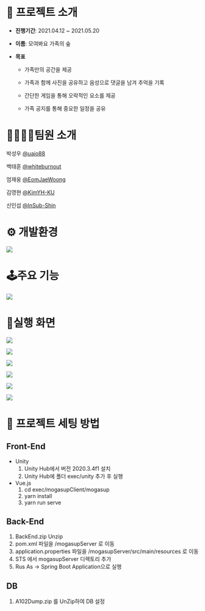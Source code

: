 # 📑 프로젝트 소개

- **진행기간**: 2021.04.12 ~ 2021.05.20

- **이름**: 모여봐요 가족의 숲

- **목표**

  - 가족만의 공간을 제공

  - 가족과 함께 사진을 공유하고 음성으로 댓글을 남겨 추억을 기록

  - 간단한 게임을 통해 오락적인 요소를 제공

  - 가족 공지를 통해 중요한 일정을 공유

    

#  👨‍👨‍👧‍👦팀원 소개

박성우 [@uaio88](https://github.com/uaio88)

백태훈 [@whiteburnout](https://github.com/whiteburnout)

엄재웅 [@EomJaeWoong](https://github.com/EomJaeWoong)

김영현 [@KimYH-KU](https://github.com/KimYH-KU)

신인섭 [@InSub-Shin](https://github.com/InSub-Shin)



# ⚙️ 개발환경

<img src="./image/tech.JPG"></img>

# 🕹️주요 기능

<img src="./image/flow.JPG"></img>

#  :house_with_garden:실행 화면

<img src="./image/play1.PNG"></img>

<img src="./image/play2.PNG"></img>

<img src="./image/play3.PNG"></img>

<img src="./image/play4.PNG"></img>

<img src="./image/play5.PNG"></img>

<img src="./image/play6.PNG"></img>





# :page_facing_up: 프로젝트 세팅 방법

## Front-End
  - Unity
    1. Unity Hub에서 버전 2020.3.4f1 설치
    2. Unity Hub에 폴더 exec/unity 추가 후 실행
  - Vue.js
    1. cd exec/mogasupClient/mogasup
    2. yarn install
    3. yarn run serve
## Back-End
  1. BackEnd.zip Unzip
  2. pom.xml 파일을 /mogasupServer 로 이동
  3. application.properties 파일을 /mogasupServer/src/main/resources 로 이동
  4. STS 에서 mogasupServer 디렉토리 추가
  5. Rus As -> Spring Boot Application으로 실행
## DB
  1. A102Dump.zip 를 UnZip하여 DB 설정